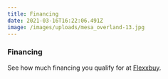 ```yaml
---
title: Financing
date: 2021-03-16T16:22:06.491Z
image: /images/uploads/mesa_overland-13.jpg
---
```


### Financing

See how much financing you qualify for at [Flexxbuy](https://flexxbuy.com/mesa-overland/).

